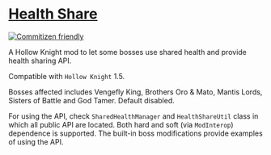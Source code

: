 # [Health Share](https://github.com/Clazex/HollowKnight.HealthShare)

[![Commitizen friendly](https://img.shields.io/badge/commitizen-friendly-brightgreen.svg)](http://commitizen.github.io/cz-cli/)

A Hollow Knight mod to let some bosses use shared health and provide health sharing API.

Compatible with `Hollow Knight` 1.5.

Bosses affected includes Vengefly King, Brothers Oro & Mato, Mantis Lords, Sisters of Battle and God Tamer. Default disabled.

For using the API, check `SharedHealthManager` and `HealthShareUtil` class in which all public API are located.
Both hard and soft (via `ModInterop`) dependence is supported.
The built-in boss modifications provide examples of using the API.
